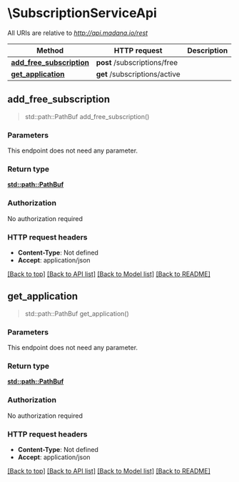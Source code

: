 # \SubscriptionServiceApi

All URIs are relative to *http://api.madana.io/rest*

Method | HTTP request | Description
------------- | ------------- | -------------
[**add_free_subscription**](SubscriptionServiceApi.md#add_free_subscription) | **post** /subscriptions/free | 
[**get_application**](SubscriptionServiceApi.md#get_application) | **get** /subscriptions/active | 



## add_free_subscription

> std::path::PathBuf add_free_subscription()


### Parameters

This endpoint does not need any parameter.

### Return type

[**std::path::PathBuf**](std::path::PathBuf.md)

### Authorization

No authorization required

### HTTP request headers

- **Content-Type**: Not defined
- **Accept**: application/json

[[Back to top]](#) [[Back to API list]](../README.md#documentation-for-api-endpoints) [[Back to Model list]](../README.md#documentation-for-models) [[Back to README]](../README.md)


## get_application

> std::path::PathBuf get_application()


### Parameters

This endpoint does not need any parameter.

### Return type

[**std::path::PathBuf**](std::path::PathBuf.md)

### Authorization

No authorization required

### HTTP request headers

- **Content-Type**: Not defined
- **Accept**: application/json

[[Back to top]](#) [[Back to API list]](../README.md#documentation-for-api-endpoints) [[Back to Model list]](../README.md#documentation-for-models) [[Back to README]](../README.md)

